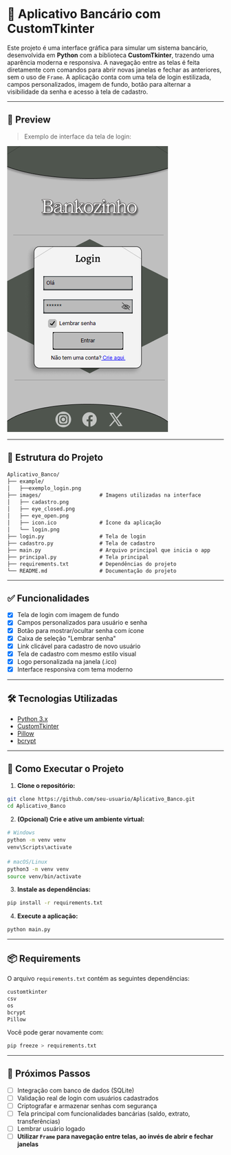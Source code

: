 # 🏦 Aplicativo Bancário com CustomTkinter

Este projeto é uma interface gráfica para simular um sistema bancário, desenvolvida em **Python** com a biblioteca **CustomTkinter**, trazendo uma aparência moderna e responsiva. A navegação entre as telas é feita diretamente com comandos para abrir novas janelas e fechar as anteriores, sem o uso de `Frame`. A aplicação conta com uma tela de login estilizada, campos personalizados, imagem de fundo, botão para alternar a visibilidade da senha e acesso à tela de cadastro.

---

## 📸 Preview

> Exemplo de interface da tela de login:

![Tela de Login](example/exemplo_login.png)

---

## 📁 Estrutura do Projeto

```
Aplicativo_Banco/
├── example/
│   ├──exemplo_login.png
├── images/                   # Imagens utilizadas na interface
│   ├── cadastro.png
│   ├── eye_closed.png
│   ├── eye_open.png
│   ├── icon.ico              # Ícone da aplicação
│   └── login.png
├── login.py                  # Tela de login
├── cadastro.py               # Tela de cadastro 
├── main.py                   # Arquivo principal que inicia o app
├── principal.py              # Tela principal
├── requirements.txt          # Dependências do projeto
└── README.md                 # Documentação do projeto
```

---

## ✅ Funcionalidades

- [x] Tela de login com imagem de fundo
- [x] Campos personalizados para usuário e senha
- [x] Botão para mostrar/ocultar senha com ícone
- [x] Caixa de seleção "Lembrar senha"
- [x] Link clicável para cadastro de novo usuário
- [x] Tela de cadastro com mesmo estilo visual
- [x] Logo personalizada na janela (.ico)
- [x] Interface responsiva com tema moderno

---

## 🛠 Tecnologias Utilizadas

- [Python 3.x](https://www.python.org/)
- [CustomTkinter](https://github.com/TomSchimansky/CustomTkinter)
- [Pillow](https://pillow.readthedocs.io/)
- [bcrypt](https://pypi.org/project/bcrypt/)

---

## 🚀 Como Executar o Projeto

1. **Clone o repositório:**

```bash
git clone https://github.com/seu-usuario/Aplicativo_Banco.git
cd Aplicativo_Banco
```

2. **(Opcional) Crie e ative um ambiente virtual:**

```bash
# Windows
python -m venv venv
venv\Scripts\activate

# macOS/Linux
python3 -m venv venv
source venv/bin/activate
```

3. **Instale as dependências:**

```bash
pip install -r requirements.txt
```

4. **Execute a aplicação:**

```bash
python main.py
```

---

## 📦 Requirements

O arquivo `requirements.txt` contém as seguintes dependências:

```
customtkinter
csv
os
bcrypt
Pillow
```

Você pode gerar novamente com:

```bash
pip freeze > requirements.txt
```

---

## 🧠 Próximos Passos

- [ ] Integração com banco de dados (SQLite)
- [ ] Validação real de login com usuários cadastrados
- [ ] Criptografar e armazenar senhas com segurança
- [ ] Tela principal com funcionalidades bancárias (saldo, extrato, transferências)
- [ ] Lembrar usuário logado
- [ ] **Utilizar `Frame` para navegação entre telas, ao invés de abrir e fechar janelas**
